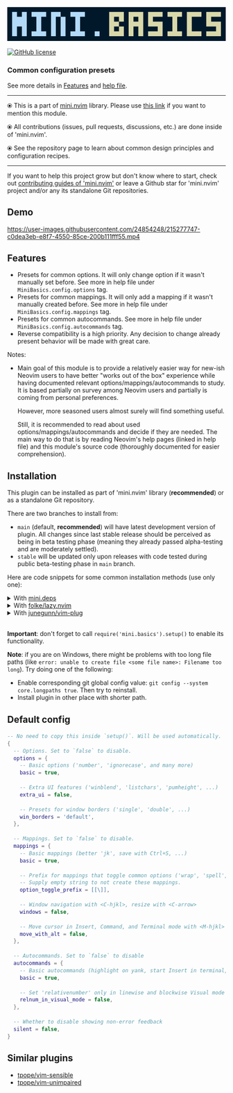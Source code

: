<div align="center"> <img src="https://github.com/echasnovski/media/blob/main/mini.nvim/logo-2/logo-basics_readme.png" alt="mini.basics"/> </div>

<!-- badges: start -->
[![GitHub license](https://badgen.net/github/license/echasnovski/mini.nvim)](https://github.com/echasnovski/mini.nvim/blob/main/LICENSE)
<!-- badges: end -->

### Common configuration presets

See more details in [Features](#features) and [help file](doc/mini-basics.txt).

---

⦿ This is a part of [mini.nvim](https://github.com/echasnovski/mini.nvim) library. Please use [this link](https://github.com/echasnovski/mini.nvim/blob/main/README.md) if you want to mention this module.

⦿ All contributions (issues, pull requests, discussions, etc.) are done inside of 'mini.nvim'.

⦿ See the repository page to learn about common design principles and configuration recipes.

---

If you want to help this project grow but don't know where to start, check out [contributing guides of 'mini.nvim'](https://github.com/echasnovski/mini.nvim/blob/main/CONTRIBUTING.md) or leave a Github star for 'mini.nvim' project and/or any its standalone Git repositories.

## Demo

https://user-images.githubusercontent.com/24854248/215277747-c0dea3eb-e8f7-4550-85ce-200b111fff55.mp4

## Features

- Presets for common options. It will only change option if it wasn't manually set before. See more in help file under `MiniBasics.config.options` tag.
- Presets for common mappings. It will only add a mapping if it wasn't manually created before. See more in help file under `MiniBasics.config.mappings` tag.
- Presets for common autocommands. See more in help file under `MiniBasics.config.autocommands` tag.
- Reverse compatibility is a high priority. Any decision to change already present behavior will be made with great care.

Notes:
- Main goal of this module is to provide a relatively easier way for new-ish Neovim users to have better "works out of the box" experience while having documented relevant options/mappings/autocommands to study. It is based partially on survey among Neovim users and partially is coming from personal preferences.

    However, more seasoned users almost surely will find something useful.

    Still, it is recommended to read about used options/mappings/autocommands and decide if they are needed. The main way to do that is by reading Neovim's help pages (linked in help file) and this module's source code (thoroughly documented for easier comprehension).

## Installation

This plugin can be installed as part of 'mini.nvim' library (**recommended**) or as a standalone Git repository.

There are two branches to install from:

- `main` (default, **recommended**) will have latest development version of plugin. All changes since last stable release should be perceived as being in beta testing phase (meaning they already passed alpha-testing and are moderately settled).
- `stable` will be updated only upon releases with code tested during public beta-testing phase in `main` branch.

Here are code snippets for some common installation methods (use only one):

<details>
<summary>With <a href="https://github.com/echasnovski/mini.nvim/blob/main/readmes/mini-deps.md">mini.deps</a></summary>
<table>
    <thead>
        <tr>
            <th>Github repo</th>
            <th>Branch</th> <th>Code snippet</th>
        </tr>
    </thead>
    <tbody>
        <tr>
            <td rowspan=2>'mini.nvim' library</td> <td>Main</td> <td rowspan=2><i>Follow recommended 'mini.deps' installation</i></td>
        </tr>
        <tr>
            <td>Stable</td>
        </tr>
        <tr>
            <td rowspan=2>Standalone plugin</td> <td>Main</td> <td><code>add('echasnovski/mini.basics')</code></td>
        </tr>
        <tr>
            <td>Stable</td> <td><code>add({ source = 'echasnovski/mini.basics', checkout = 'stable' })</code></td>
        </tr>
    </tbody>
</table>
</details>

<details>
<summary>With <a href="https://github.com/folke/lazy.nvim">folke/lazy.nvim</a></summary>
<table>
    <thead>
        <tr>
            <th>Github repo</th>
            <th>Branch</th> <th>Code snippet</th>
        </tr>
    </thead>
    <tbody>
        <tr>
            <td rowspan=2>'mini.nvim' library</td>
            <td>Main</td> <td><code>{ 'echasnovski/mini.nvim', version = false },</code></td>
        </tr>
        <tr>
            <td>Stable</td> <td><code>{ 'echasnovski/mini.nvim', version = '*' },</code></td>
        </tr>
        <tr>
            <td rowspan=2>Standalone plugin</td>
            <td>Main</td> <td><code>{ 'echasnovski/mini.basics', version = false },</code></td>
        </tr>
        <tr>
            <td>Stable</td> <td><code>{ 'echasnovski/mini.basics', version = '*' },</code></td>
        </tr>
    </tbody>
</table>
</details>

<details>
<summary>With <a href="https://github.com/junegunn/vim-plug">junegunn/vim-plug</a></summary>
<table>
    <thead>
        <tr>
            <th>Github repo</th>
            <th>Branch</th> <th>Code snippet</th>
        </tr>
    </thead>
    <tbody>
        <tr>
            <td rowspan=2>'mini.nvim' library</td>
            <td>Main</td> <td><code>Plug 'echasnovski/mini.nvim'</code></td>
        </tr>
        <tr>
            <td>Stable</td> <td><code>Plug 'echasnovski/mini.nvim', { 'branch': 'stable' }</code></td>
        </tr>
        <tr>
            <td rowspan=2>Standalone plugin</td> <td>Main</td> <td><code>Plug 'echasnovski/mini.basics'</code></td>
        </tr>
        <tr>
            <td>Stable</td> <td><code>Plug 'echasnovski/mini.basics', { 'branch': 'stable' }</code></td>
        </tr>
    </tbody>
</table>
</details>

<br>

**Important**: don't forget to call `require('mini.basics').setup()` to enable its functionality.

**Note**: if you are on Windows, there might be problems with too long file paths (like `error: unable to create file <some file name>: Filename too long`). Try doing one of the following:
- Enable corresponding git global config value: `git config --system core.longpaths true`. Then try to reinstall.
- Install plugin in other place with shorter path.

## Default config

```lua
-- No need to copy this inside `setup()`. Will be used automatically.
{
  -- Options. Set to `false` to disable.
  options = {
    -- Basic options ('number', 'ignorecase', and many more)
    basic = true,

    -- Extra UI features ('winblend', 'listchars', 'pumheight', ...)
    extra_ui = false,

    -- Presets for window borders ('single', 'double', ...)
    win_borders = 'default',
  },

  -- Mappings. Set to `false` to disable.
  mappings = {
    -- Basic mappings (better 'jk', save with Ctrl+S, ...)
    basic = true,

    -- Prefix for mappings that toggle common options ('wrap', 'spell', ...).
    -- Supply empty string to not create these mappings.
    option_toggle_prefix = [[\]],

    -- Window navigation with <C-hjkl>, resize with <C-arrow>
    windows = false,

    -- Move cursor in Insert, Command, and Terminal mode with <M-hjkl>
    move_with_alt = false,
  },

  -- Autocommands. Set to `false` to disable
  autocommands = {
    -- Basic autocommands (highlight on yank, start Insert in terminal, ...)
    basic = true,

    -- Set 'relativenumber' only in linewise and blockwise Visual mode
    relnum_in_visual_mode = false,
  },

  -- Whether to disable showing non-error feedback
  silent = false,
}
```

## Similar plugins

- [tpope/vim-sensible](https://github.com/tpope/vim-sensible)
- [tpope/vim-unimpaired](https://github.com/tpope/vim-unimpaired)
